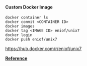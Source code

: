#### Custom Docker Image

    docker container ls
    docker commit <CONTAINER ID>
    docker images
    docker tag <IMAGE ID> eniof/unix7
    docker login
    docker push eniof/unix7

https://hub.docker.com/r/eniof/unix7

**[Reference](https://www.scalyr.com/blog/create-docker-image)**

